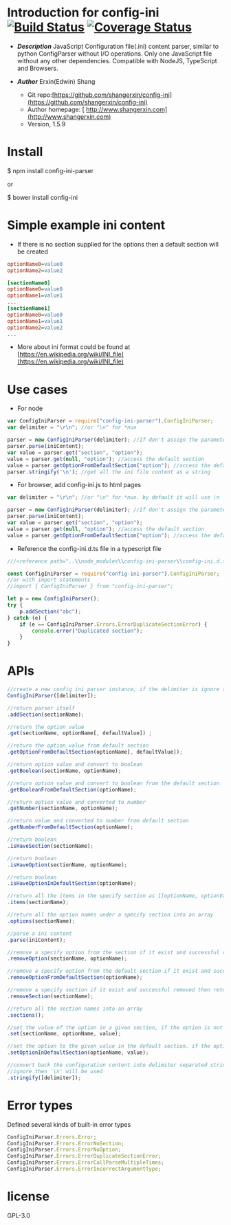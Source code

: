 # Introduction for config-ini [![Build Status](https://travis-ci.com/shangerxin/config-ini.svg?branch=master)](https://travis-ci.com/shangerxin/config-ini) [![Coverage Status](https://coveralls.io/repos/github/shangerxin/config-ini/badge.svg?branch=master)](https://coveralls.io/github/shangerxin/config-ini?branch=master) 

-   ***Description***
    JavaScript Configuration file(.ini) content parser, similar to python ConfigParser without I/O operations. Only one JavaScript file without any other dependencies. Compatible with NodeJS, TypeScript and Browsers.

-   ***Author*** Erxin(Edwin) Shang
    -   Git repo:[https://github.com/shangerxin/config-ini](https://github.com/shangerxin/config-ini)
    -   Author homepage: [ http://www.shangerxin.com](http://www.shangerxin.com)
    -   Version, 1.5.9

# Install

\$ npm install config-ini-parser

or

\$ bower install config-ini

# Simple example ini content

-   If there is no section supplied for the options then a default section will be created

```ini
optionName0=value0
optionName2=value2

[sectionName0]
optionName0=value0
optionName1=value1
...
[sectionName1]
optionName0=value0
optionName1=value1
optionName2=value2
...
```

-   More about ini format could be found at [https://en.wikipedia.org/wiki/INI_file](https://en.wikipedia.org/wiki/INI_file)

# Use cases

-   For node

```js
var ConfigIniParser = require("config-ini-parser").ConfigIniParser;
var delimiter = "\r\n"; //or "\n" for *nux

parser = new ConfigIniParser(delimiter); //If don't assign the parameter delimiter then the default value \n will be used
parser.parse(iniContent);
var value = parser.get("section", "option");
value = parser.get(null, "option"); //access the default section
value = parser.getOptionFromDefaultSection("option"); //access the default section
parser.stringify('\n'); //get all the ini file content as a string
```

-   For browser, add config-ini.js to html pages

```js
var delimiter = "\r\n"; //or "\n" for *nux. by default it will use \n

parser = new ConfigIniParser(delimiter); //If don't assign the parameter delimiter then the default value \n will be used
parser.parse(iniContent);
var value = parser.get("section", "option");
value = parser.get(null, "option"); //access the default section
value = parser.getOptionFromDefaultSection("option"); //access the default section
```

-   Reference the config-ini.d.ts file in a typescript file

```ts
///<reference path="..\\node_modules\\config-ini-parser\\config-ini.d.ts"/>

const ConfigIniParser = require("config-ini-parser").ConfigIniParser;
//or with import statements
//import { ConfigIniParser } from "config-ini-parser";

let p = new ConfigIniParser();
try {
    p.addSection("abc");
} catch (e) {
    if (e == ConfigIniParser.Errors.ErrorDuplicateSectionError) {
        console.error("Duplicated section");
    }
}
```

# APIs

```js
//create a new config ini parser instance, if the delimiter is ignore then '\n' will be used
ConfigIniParser([delimiter]);

//return parser itself
.addSection(sectionName);

//return the option value
.get(sectionName, optionName[, defaultValue]) ;

//return the option value from default section
.getOptionFromDefaultSection(optionName[, defaultValue]);

//return option value and convert to boolean
.getBoolean(sectionName, optionName);

//return option value and convert to boolean from the default section
.getBooleanFromDefaultSection(optionName);

//return option value and converted to number
.getNumber(sectionName, optionName);

//return value and converted to number from default section
.getNumberFromDefaultSection(optionName);

//return boolean
.isHaveSection(sectionName);

//return boolean
.isHaveOption(sectionName, optionName);

//return boolean
.isHaveOptionInDefaultSection(optionName);

//return all the items in the specify section as [[optionName, optionValue]]
.items(sectionName);

//return all the option names under a specify section into an array
.options(sectionName);

//parse a ini content
.parse(iniContent);

//remove a specify option from the section if it exist and successful removed then return true, if not exist then return false
.removeOption(sectionName, optionName);

//remove a specify option from the default section if it exist and successful removed then return true, if not exist then return false
.removeOptionFromDefaultSection(optionName);

//remove a specify section if it exist and successful removed then return true, if not exist then return false
.removeSection(sectionName);

//return all the section names into an array
.sections();

//set the value of the option in a given section, if the option is not exist then it will be added, if the section is not exist then exception will be raise
.set(sectionName, optionName, value);

//set the option to the given value in the default section. if the option is not exit then it will be added.
.setOptionInDefaultSection(optionName, value);

//convert back the configuration content into delimiter separated string, if delimiter is
//ignore then '\n' will be used
.stringify([delimiter]);
```

# Error types
Defined several kinds of built-in error types
```js
ConfigIniParser.Errors.Error;
ConfigIniParser.Errors.ErrorNoSection;
ConfigIniParser.Errors.ErrorNoOption;
ConfigIniParser.Errors.ErrorDuplicateSectionError;
ConfigIniParser.Errors.ErrorCallParseMultipleTimes;
ConfigIniParser.Errors.ErrorIncorrectArgumentType;
```

# license

GPL-3.0
